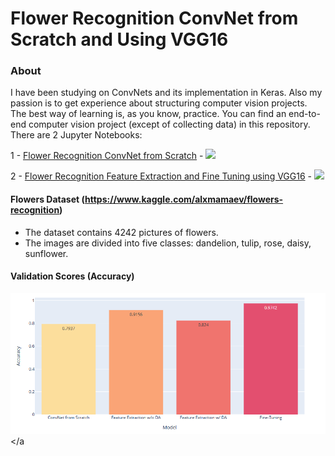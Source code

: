 # Flower Recognition ConvNet from Scratch and Using VGG16
### About
I have been studying on ConvNets and its implementation in Keras. Also my passion is to get experience about structuring computer vision projects. The best way of learning is, as you know, practice. You can find an end-to-end computer vision project (except of collecting data) in this repository. There are 2 Jupyter Notebooks: <br>

1 - <a href="https://github.com/tolgahancepel/flower-recognition-convnet-from-scratch-and-using-vgg16/blob/master/flower-recognition-convnet-from-scratch.ipynb">Flower Recognition ConvNet from Scratch</a> - 
<a href="https://www.kaggle.com/tolgahancepel/flower-recognition-convnet-from-scratch">
  <img src="https://raw.githubusercontent.com/tolgahancepel/Machine-Learning-Regression-and-Classification-Analyses/master/img/kaggle-button.png"></img>
</a>

2 - <a href="#">Flower Recognition Feature Extraction and Fine Tuning using VGG16</a> - 
<a href="https://www.kaggle.com/tolgahancepel/feature-extraction-and-fine-tuning-using-vgg16">
  <img src="https://raw.githubusercontent.com/tolgahancepel/Machine-Learning-Regression-and-Classification-Analyses/master/img/kaggle-button.png"></img>
</a>

#### Flowers Dataset (https://www.kaggle.com/alxmamaev/flowers-recognition)
- The dataset contains 4242 pictures of flowers.
- The images are divided into five classes: dandelion, tulip, rose, daisy, sunflower.


#### Validation Scores (Accuracy)
<img width="800" src="https://github.com/tolgahancepel/flower-recognition-convnet-from-scratch-and-using-vgg16/blob/master/val_scores.png"></img>
</a

